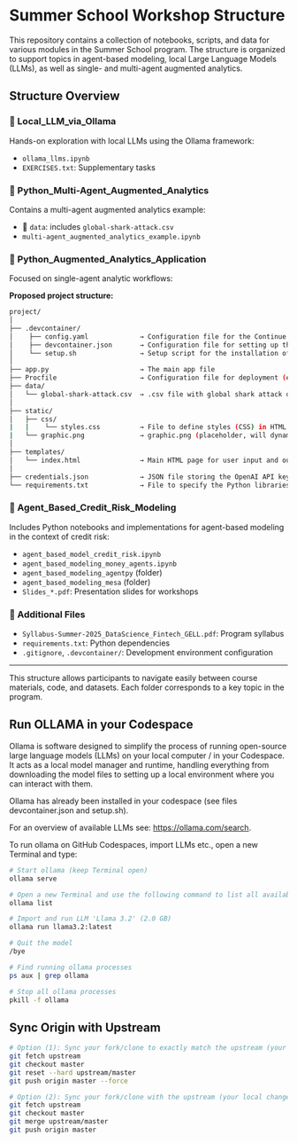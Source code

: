 
# Summer School Workshop Structure

This repository contains a collection of notebooks, scripts, and data for various modules in the Summer School program. The structure is organized to support topics in agent-based modeling, local Large Language Models (LLMs), as well as single- and multi-agent augmented analytics.

## Structure Overview

### 📁 Local_LLM_via_Ollama
Hands-on exploration with local LLMs using the Ollama framework:
- `ollama_llms.ipynb`
- `EXERCISES.txt`: Supplementary tasks

### 📁 Python_Multi-Agent_Augmented_Analytics
Contains a multi-agent augmented analytics example:
- 📁 `data`: includes `global-shark-attack.csv`
- `multi-agent_augmented_analytics_example.ipynb`

### 📁 Python_Augmented_Analytics_Application
Focused on single-agent analytic workflows:

**Proposed project structure:**
```bash
project/
│
├── .devcontainer/
│    ├── config.yaml             → Configuration file for the Continue application
│    ├── devcontainer.json       → Configuration file for setting up the Dev Container
│    └── setup.sh                → Setup script for the installation of Ollama
│
├── app.py                       → The main app file
├── Procfile                     → Configuration file for deployment (e.g. on Koyeb)
├── data/
│   └── global-shark-attack.csv  → .csv file with global shark attack data
│
├── static/
│   ├── css/
|   |    └── styles.css          → File to define styles (CSS) in HTML pages
|   └── graphic.png              → graphic.png (placeholder, will dynamically be overwritten)
│   
├── templates/
│   └── index.html               → Main HTML page for user input and output
│
├── credentials.json             → JSON file storing the OpenAI API key (provided in class)
└── requirements.txt             → File to specify the Python libraries


```

### 📁 Agent_Based_Credit_Risk_Modeling
Includes Python notebooks and implementations for agent-based modeling in the context of credit risk:
- `agent_based_model_credit_risk.ipynb`
- `agent_based_modeling_money_agents.ipynb`
- `agent_based_modeling_agentpy` (folder)
- `agent_based_modeling_mesa` (folder)
- `Slides_*.pdf`: Presentation slides for workshops

### 📄 Additional Files
- `Syllabus-Summer-2025_DataScience_Fintech_GELL.pdf`: Program syllabus
- `requirements.txt`: Python dependencies
- `.gitignore`, `.devcontainer/`: Development environment configuration

---

This structure allows participants to navigate easily between course materials, code, and datasets. Each folder corresponds to a key topic in the program.

## Run OLLAMA in your Codespace
   
   Ollama is software designed to simplify the process of running open-source large language models (LLMs) on your local computer / in your Codespace. It acts as a local model manager and runtime, handling everything from downloading the model files to setting up a local environment where you can interact with them.

   Ollama has already been installed in your codespace (see files devcontainer.json and setup.sh).

   For an overview of available LLMs see: https://ollama.com/search.

   To run ollama on GitHub Codespaces, import LLMs etc., open a new Terminal and type:
   ```bash
   # Start ollama (keep Terminal open)
   ollama serve

   # Open a new Terminal and use the following command to list all available LLMs
   ollama list

   # Import and run LLM 'Llama 3.2' (2.0 GB)
   ollama run llama3.2:latest

   # Quit the model
   /bye

   # Find running ollama processes
   ps aux | grep ollama

   # Stop all ollama processes
   pkill -f ollama
   ```

## Sync Origin with Upstream

```bash
# Option (1): Sync your fork/clone to exactly match the upstream (your local changes may be overwritten)
git fetch upstream
git checkout master
git reset --hard upstream/master
git push origin master --force

# Option (2): Sync your fork/clone with the upstream (your local changes are preserved but merge conflicts may have to be resolved)
git fetch upstream
git checkout master
git merge upstream/master
git push origin master
```